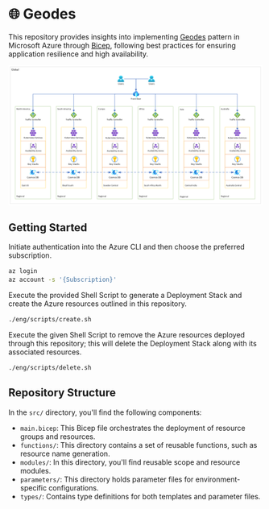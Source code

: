 # 🌐 Geodes

This repository provides insights into implementing [Geodes](https://learn.microsoft.com/azure/architecture/patterns/geodes) pattern in Microsoft Azure through [Bicep](https://learn.microsoft.com/azure/azure-resource-manager/bicep/overview), following best practices for ensuring application resilience and high availability.

![Architecture](./eng/images/architecture.png)

## Getting Started

Initiate authentication into the Azure CLI and then choose the preferred subscription.

```bash
az login
az account -s '{Subscription}'
```

Execute the provided Shell Script to generate a Deployment Stack and create the Azure resources outlined in this repository.

```bash
./eng/scripts/create.sh
```

Execute the given Shell Script to remove the Azure resources deployed through this repository; this will delete the Deployment Stack along with its associated resources.

```bash
./eng/scripts/delete.sh
```

## Repository Structure

In the `src/` directory, you'll find the following components:

- `main.bicep`: This Bicep file orchestrates the deployment of resource groups and resources.
- `functions/`: This directory contains a set of reusable functions, such as resource name generation.
- `modules/`:  In this directory, you'll find reusable scope and resource modules.
- `parameters/`: This directory holds parameter files for environment-specific configurations.
- `types/`: Contains type definitions for both templates and parameter files.
